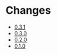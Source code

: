 # Changes

* [0.3.1](changes-0.3.1.md)
* [0.3.0](changes-0.3.0.md)
* [0.2.0](changes-0.2.0.md)
* [0.1.0](changes-0.1.0.md)
